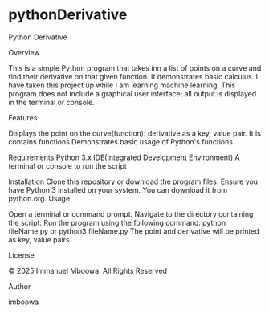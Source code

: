 # pythonDerivative

Python Derivative

Overview

This is a simple Python program that takes inn a list of points on a curve and find their derivative on that given function. It demonstrates basic calculus. I have taken this project up while I am learning machine learning. This program does not include a graphical user interface; all output is displayed in the terminal or console.

Features

Displays the point on the curve(function): derivative as a key, value pair.
It is contains functions
Demonstrates basic usage of Python's functions.

Requirements
Python 3.x
IDE(Integrated Development Environment)
A terminal or console to run the script

Installation
Clone this repository or download the program files.
Ensure you have Python 3 installed on your system. You can download it from python.org.
Usage

Open a terminal or command prompt.
Navigate to the directory containing the script.
Run the program using the following command:
python fileName.py
or
python3 fileName.py
The point and derivative will be printed as key, value pairs.

License

© 2025 Immanuel Mboowa. All Rights Reserved

Author

imboowa
